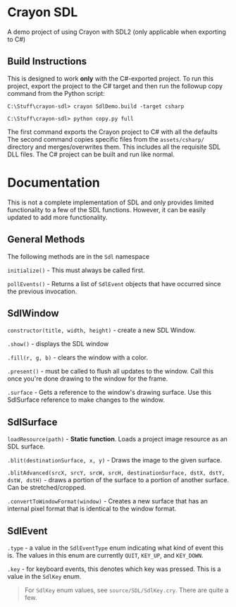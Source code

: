 # Crayon SDL

A demo project of using Crayon with SDL2 (only applicable when exporting to C#)

## Build Instructions

This is designed to work **only** with the C#-exported project. To run this project, export the project to the C# target and then run the followup copy command from the Python script:

```
C:\Stuff\crayon-sdl> crayon SdlDemo.build -target csharp

C:\Stuff\crayon-sdl> python copy.py full
```

The first command exports the Crayon project to C# with all the defaults
The second command copies specific files from the `assets/csharp/` directory and merges/overwrites them. This includes all the requisite SDL DLL files. The C# project can be built and run like normal. 

# Documentation

This is not a complete implementation of SDL and only provides limited functionality to a few of the SDL functions. However, it can be easily updated to add more functionality.

## General Methods

The following methods are in the `Sdl` namespace

`initialize()` - This must always be called first.

`pollEvents()` - Returns a list of `SdlEvent` objects that have occurred since the previous invocation.

## SdlWindow

`constructor(title, width, height)` - create a new SDL Window.

`.show()` - displays the SDL window

`.fill(r, g, b)` - clears the window with a color.

`.present()` - must be called to flush all updates to the window. Call this once you're done drawing to the window for the frame.

`.surface` - Gets a reference to the window's drawing surface. Use this SdlSurface reference to make changes to the window.

## SdlSurface 

`loadResource(path)` - **Static function**. Loads a project image resource as an SDL surface.

`.blit(destinationSurface, x, y)` - Draws the image to the given surface. 

`.blitAdvanced(srcX, srcY, srcW, srcH, destinationSurface, dstX, dstY, dstW, dstH)` - draws a portion of the surface to a portion of another surface. Can be stretched/cropped.

`.convertToWindowFormat(window)` - Creates a new surface that has an internal pixel format that is identical to the window format.

## SdlEvent

`.type` - a value in the `SdlEventType` enum indicating what kind of event this is. The values in this enum are currently `QUIT`, `KEY_UP`, and `KEY_DOWN`. 

`.key` - for keyboard events, this denotes which key was pressed. This is a value in the `SdlKey` enum.

> For `SdlKey` enum values, see `source/SDL/SdlKey.cry`. There are quite a few.
